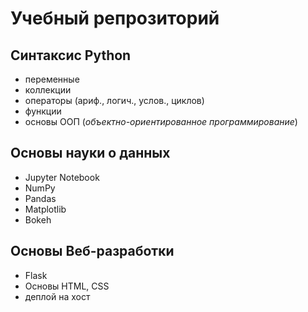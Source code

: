 # Учебный репрозиторий

## Синтаксис Python
- переменные
- коллекции
- операторы (ариф., логич., услов., циклов)
- функции
- основы ООП (*объектно-ориентированное программирование*)

## Основы науки о данных
- Jupyter Notebook
- NumPy
- Pandas
- Matplotlib
- Bokeh

## Основы Веб-разработки
- Flask
- Основы HTML, CSS
- деплой на хост